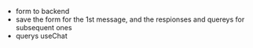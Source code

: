 - form to backend
- save the form for the 1st message, and the respionses and quereys for subsequent ones
- querys useChat
